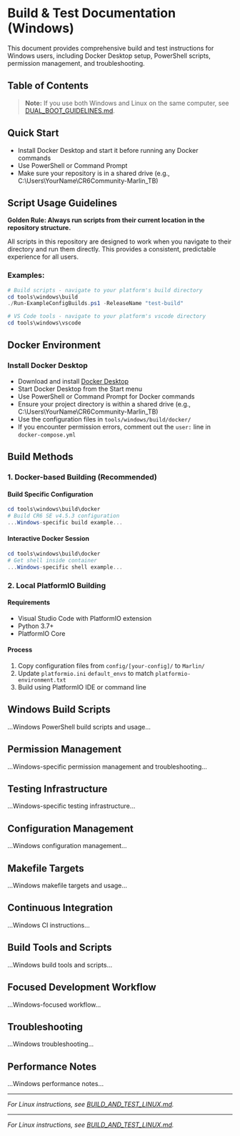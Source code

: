 # Build & Test Documentation (Windows)

This document provides comprehensive build and test instructions for Windows users, including Docker Desktop setup, PowerShell scripts, permission management, and troubleshooting.

## Table of Contents

> **Note:** If you use both Windows and Linux on the same computer, see [DUAL_BOOT_GUIDELINES.md](../DUAL_BOOT_GUIDELINES.md).


## Quick Start
 - Install Docker Desktop and start it before running any Docker commands
 - Use PowerShell or Command Prompt
 - Make sure your repository is in a shared drive (e.g., C:\Users\YourName\CR6Community-Marlin_TB)

## Script Usage Guidelines

**Golden Rule: Always run scripts from their current location in the repository structure.**

All scripts in this repository are designed to work when you navigate to their directory and run them directly. This provides a consistent, predictable experience for all users.

### Examples:
```powershell
# Build scripts - navigate to your platform's build directory
cd tools\windows\build
./Run-ExampleConfigBuilds.ps1 -ReleaseName "test-build"

# VS Code tools - navigate to your platform's vscode directory
cd tools\windows\vscode
```

## Docker Environment

### Install Docker Desktop
- Download and install [Docker Desktop](https://www.docker.com/products/docker-desktop/)
- Start Docker Desktop from the Start menu
- Use PowerShell or Command Prompt for Docker commands
- Ensure your project directory is within a shared drive (e.g., C:\Users\YourName\CR6Community-Marlin_TB)
- Use the configuration files in `tools/windows/build/docker/`
- If you encounter permission errors, comment out the `user:` line in `docker-compose.yml`

## Build Methods

### 1. Docker-based Building (Recommended)

#### Build Specific Configuration
```powershell
cd tools\windows\build\docker
# Build CR6 SE v4.5.3 configuration
...Windows-specific build example...
```

#### Interactive Docker Session
```powershell
cd tools\windows\build\docker
# Get shell inside container
...Windows-specific shell example...
```

### 2. Local PlatformIO Building

#### Requirements
- Visual Studio Code with PlatformIO extension
- Python 3.7+
- PlatformIO Core

#### Process
1. Copy configuration files from `config/[your-config]/` to `Marlin/`
2. Update `platformio.ini` `default_envs` to match `platformio-environment.txt`
3. Build using PlatformIO IDE or command line

## Windows Build Scripts
...Windows PowerShell build scripts and usage...

## Permission Management
...Windows-specific permission management and troubleshooting...

## Testing Infrastructure
...Windows-specific testing infrastructure...

## Configuration Management
...Windows configuration management...

## Makefile Targets
...Windows makefile targets and usage...

## Continuous Integration
...Windows CI instructions...

## Build Tools and Scripts
...Windows build tools and scripts...

## Focused Development Workflow
...Windows-focused workflow...

## Troubleshooting
...Windows troubleshooting...

## Performance Notes
...Windows performance notes...

---

*For Linux instructions, see [BUILD_AND_TEST_LINUX.md](BUILD_AND_TEST_LINUX.md).*

---

*For Linux instructions, see [BUILD_AND_TEST_LINUX.md](BUILD_AND_TEST_LINUX.md).*
